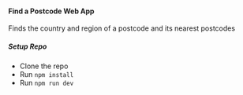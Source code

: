 #### Find a Postcode Web App

Finds the country and region of a postcode and its nearest postcodes

##### Setup Repo

- Clone the repo
- Run `npm install`
- Run `npm run dev`
